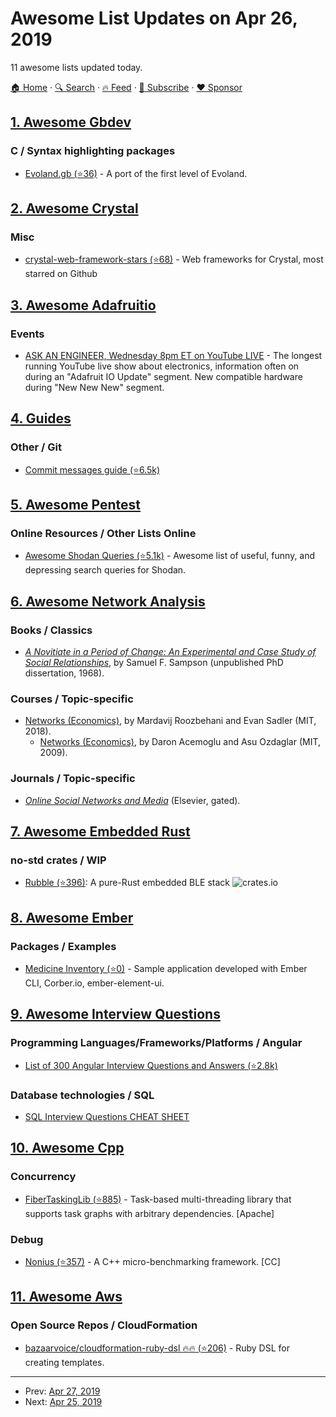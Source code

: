 # Awesome List Updates on Apr 26, 2019

11 awesome lists updated today.

[🏠 Home](/README.md) · [🔍 Search](https://www.trackawesomelist.com/search/) · [🔥 Feed](https://www.trackawesomelist.com/rss.xml) · [📮 Subscribe](https://trackawesomelist.us17.list-manage.com/subscribe?u=d2f0117aa829c83a63ec63c2f&id=36a103854c) · [❤️  Sponsor](https://github.com/sponsors/theowenyoung)



## [1. Awesome Gbdev](/content/gbdev/awesome-gbdev/README.md)

### C / Syntax highlighting packages

*   [Evoland.gb (⭐36)](https://github.com/flozz/evoland.gb) - A port of the first level of Evoland.

## [2. Awesome Crystal](/content/veelenga/awesome-crystal/README.md)

### Misc

*   [crystal-web-framework-stars (⭐68)](https://github.com/isaced/crystal-web-framework-stars) - Web frameworks for Crystal, most starred on Github

## [3. Awesome Adafruitio](/content/adafruit/awesome-adafruitio/README.md)

### Events

*   [ASK AN ENGINEER, Wednesday 8pm ET on YouTube LIVE](https://www.youtube.com/adafruit/live) - The longest running YouTube live show about electronics, information often on during an "Adafruit IO Update" segment. New compatible hardware during "New New New" segment.

## [4. Guides](/content/NARKOZ/guides/README.md)

### Other / Git

*   [Commit messages guide (⭐6.5k)](https://github.com/RomuloOliveira/commit-messages-guide#readme)

## [5. Awesome Pentest](/content/enaqx/awesome-pentest/README.md)

### Online Resources / Other Lists Online

*   [Awesome Shodan Queries (⭐5.1k)](https://github.com/jakejarvis/awesome-shodan-queries) - Awesome list of useful, funny, and depressing search queries for Shodan.

## [6. Awesome Network Analysis](/content/briatte/awesome-network-analysis/README.md)

### Books / Classics

*   *[A Novitiate in a Period of Change: An Experimental and Case Study of Social Relationships](https://f.briatte.org/temp/sampson1968.pdf)*, by Samuel F. Sampson (unpublished PhD dissertation, 1968).

### Courses / Topic-specific

*   [Networks (Economics)](https://ocw.mit.edu/courses/economics/14-15j-networks-spring-2018/), by Mardavij Roozbehani and Evan Sadler (MIT, 2018).
    *   [Networks (Economics)](https://hdl.handle.net/1721.1/119628), by Daron Acemoglu and Asu Ozdaglar (MIT, 2009).

### Journals / Topic-specific

*   *[Online Social Networks and Media](https://www.journals.elsevier.com/online-social-networks-and-media/)* (Elsevier, gated).

## [7. Awesome Embedded Rust](/content/rust-embedded/awesome-embedded-rust/README.md)

### no-std crates / WIP

*   [Rubble (⭐396)](https://github.com/jonas-schievink/rubble): A pure-Rust embedded BLE stack ![crates.io](https://img.shields.io/crates/v/rubble.svg)

## [8. Awesome Ember](/content/ember-community-russia/awesome-ember/README.md)

### Packages / Examples

*   [Medicine Inventory (⭐0)](https://github.com/aalasolutions/ember-medical-inventory) - Sample application developed with Ember CLI, Corber.io, ember-element-ui.

## [9. Awesome Interview Questions](/content/DopplerHQ/awesome-interview-questions/README.md)

### Programming Languages/Frameworks/Platforms / Angular

*   [List of 300 Angular Interview Questions and Answers (⭐2.8k)](https://github.com/sudheerj/angular-interview-questions)

### Database technologies / SQL

*   [SQL Interview Questions CHEAT SHEET](https://www.interviewbit.com/sql-interview-questions/)

## [10. Awesome Cpp](/content/fffaraz/awesome-cpp/README.md)

### Concurrency

*   [FiberTaskingLib (⭐885)](https://github.com/RichieSams/FiberTaskingLib) - Task-based multi-threading library that supports task graphs with arbitrary dependencies. \[Apache]

### Debug

*   [Nonius (⭐357)](https://github.com/libnonius/nonius) - A C++ micro-benchmarking framework. \[CC]

## [11. Awesome Aws](/content/donnemartin/awesome-aws/README.md)

### Open Source Repos / CloudFormation

*   [bazaarvoice/cloudformation-ruby-dsl :fire::fire: (⭐206)](https://github.com/bazaarvoice/cloudformation-ruby-dsl) - Ruby DSL for creating templates.

---

- Prev: [Apr 27, 2019](/content/2019/04/27/README.md)
- Next: [Apr 25, 2019](/content/2019/04/25/README.md)
